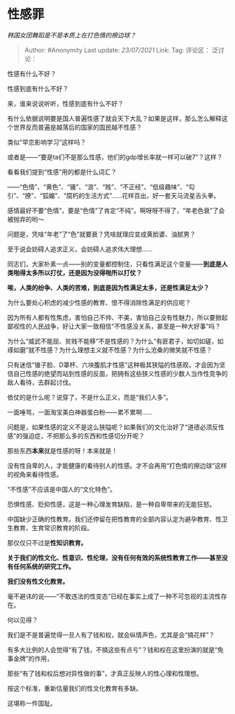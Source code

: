# 性感罪
*韩国女团舞蹈是不是本质上在打色情的擦边球？*

> Author: #Anonymity
> Last update: *23/07/2021*
> Link:
> Tag:
> 评论区：
> 泛讨论：

性感有什么不好？

性感到底有什么不好？

来，谁来说说听听，性感到底有什么不好？

有什么依据说明要是国人普遍性感了就会天下大乱？如果是这样，那么怎么解释这个世界反而普遍是越落后的国家的国民越不性感？

类似“早恋影响学习”这样吗？

或者是——“要是ta们不是那么性感，他们的gdp增长率就一样可以破7”？这样？

看看我们提到“性感”用的都是什么词汇？

——“色情”、“黄色”、“骚”、“浪”、“贱”、“不正经”、“低级趣味”、“勾引”、“撩”、“狐媚”、“腐朽的生活方式”……花样百出，好一套天马流星舌头拳。

感情最好不要“色情”，要是“色情”了肯定“不纯”。啊呀呀不得了，“年老色衰”了会被抛弃的哟～

问题是，凭啥“年老”了“色”就要衰？凭啥就理应变成黄脸婆、油腻男？

至于说会妨碍人追求正义，会妨碍人追求伟大理想……

同志们，大家朴素一点——别的变量都控制住，只看性满足这个变量——**到底是人类啪得太多所以打仗，还是因为没得啪所以打仗？**

**唉，人类的纷争、人类的苦难，到底是因为性满足太多，还是性满足太少？**

为什么要处心积虑的减少性感的教育、恨不得消除性满足的供应呢？

因为所有人都有性焦虑，害怕自己不帅、不美，害怕自己没有性魅力，所以要掀起鄙视性的人民战争，好让大家一致相信“不性感没关系，甚至是一种大好事”吗？

为什么“威武不能屈、贫贱不能移”不是性感的？为什么“有匪君子，如切如磋，如琢如磨”就不性感？为什么理想主义就不性感？为什么沧桑的微笑就不性感？

只有迷信“锥子脸、D罩杯、六块腹肌才性感”这种极其狭隘的性感观，才会因为坚信自己性感的绝望而站到性感的反面，把拥有这些狭义性感的少数人当作性竞争的敌人看待，去群起讨伐。

依仗的是什么呢？说穿了，不是什么正义，而是“我们人多”。

一面唾骂，一面淘宝美白神器蛋白粉——累不累啊……

问题是，如果性感的定义不是这么狭隘呢？如果我们的文化治好了“道德必须反性感”的强迫症，不把那么多的东西和性感切分开呢？

那些东西**本来**就是性感的呀！本来就是！

没有性自卑的人，才能健康的看待别人的性感。才不会再用“打色情的擦边球”这样的视角来看待性感。

“不性感”不应该是中国人的“文化特色”。

恐惧性感、贬抑性感，这是一种心理发育缺陷，是一种自卑带来的无能狂怒。

中国缺少正确的性教育。我们还停留在把性教育的全部内容认定为避孕教育、性卫生教育、生育常识教育的阶段。

那仅仅只不过是**性知识教育。**

**关于我们的性文化、性意识、性伦理，没有任何有效的系统性教育工作——甚至没有任何系统的研究工作。**

**我们没有性文化教育。**

毫不避讳的说——“不敢违法的性变态”已经在事实上成了一种不可忽视的主流性存在。

何以见得？

我们是不是普遍觉得一旦人有了钱和权，就会纵情声色，尤其是会“搞花样”？

有多大比例的人会觉得“有了钱，不搞这些有点亏”？钱和权在这里扮演的就是“免事金牌”的作用，

那些“有了钱和权后想对异性做的事”，才真正反映人的性心理和性理想。

按这个标准，重新估量我们的性文化教育有多缺。

这堪称一件国耻。
